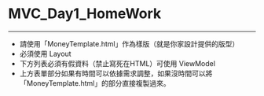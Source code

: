 # MVC_Day1_HomeWork
---

- 請使用「MoneyTemplate.html」作為樣版（就是你家設計提供的版型）
- 必須使用 Layout
- 下方列表必須有假資料（禁止寫死在HTML）可使用 ViewModel
- 上方表單部分如果有時間可以依據需求調整，如果沒時間可以將「MoneyTemplate.html」的部分直接複製過來。
